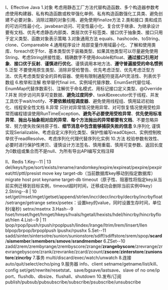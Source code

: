 I、Effective Java
1.对象
考虑用静态工厂方法代替构造函数、多个构造器参数考虑使用构建器、私有构造函数或枚举强化单例、私有构造函数强化工具类、避免创建不必要对象、消除过期的对象引用、避免使用finalize方法
2.类和接口
类和成员的可访问性最小化、javabean访问、可变性最小化、复合优于继承、为继承设计要有文档、优先考虑静态内部类、类层次优于标签类、接口优于抽象类、接口只用于定义类型、函数对象表示策略
3.对象通用方法
equals、hashcode、toString、clone、Compareable
4.通用程序设计
局部变量作用域最小化、了解和使用类库、foreach优于for、基本类型优于装箱类型、如果其他类型可以尽量避免使用String、考虑String拼接性能、精确数字不使用double和float、**通过接口引用对象**、**接口优于反射**、**谨慎进行优化**、谨慎调用本地方法、**遵守普遍接受的命名惯例**
5.泛型
不要使用原生类型、消除非受检警告、优先考虑泛型、优先考虑泛型方法、优先考虑类型安全的异构容器、使用有限制通配符提高API灵活性、列表优于数组
6.枚举和注解
枚举替代final int、实例域代替序数、EnumSet代替位域、EnumMap代替序数索引、注解优于命名模式、用标记接口定义类型、@Override
7.并发
同步访问共享可变数据、**避免过度同步**、task和executor优于线程、并发工具优于wait/notify、**不要依赖线程调度器**、避免使用线程组、慎用延迟初始化、线程安全性文档
8.异常
只针对异常情况使用异常、对可恢复情况使用受检异常而编程错误使用RunTimeException、**避免不必要使用受检异常**、**优先使用标准异常**、**抛出与抽象相对应的异常**、**每个方法抛出的异常都要有文档**、不要忽略异常、努力使失败保持原子性、**细节消息中包含能够捕获失败的信息**
9.序列化
谨慎实现Serializable、考虑自定义序列化类型、保护性编写readObject、实例控制枚举优于readResolve、考虑序列化代理代替序列化实例
10.方法
校验参数有效性、必要时进行保护性拷贝、谨慎设计方法签名、慎用重载、慎用可变参数、返回长度为0数组或集合而不是null、为所有导出API编写文档注释

II、Redis
1.Key--11 | 13
del/keys/type/sort/exists/rename/randomkey/expire/expireat/pexpire/pexpireat/ttl/pttl/presist
move key target-db（当前数据库key移动到指定数据库）
migrate host prot keyname target-db timeout（原子性、阻塞性将指定key从当前实例迁移到目标实例，timeout超时时间，迁移成功会删除当前实例中key）
2.String--8 | 10
set/get/mset/mget/getset/append/strlen/incr/decr/incrby/decrby/incrbyfloat/setrange/getrange
setex/psetex：设置key的value，同时设置生存时间，单位秒(毫秒)
setnx/msetnx
3.Hash--9
hset/hmset/hget/hmget/hkeys/hvals/hgetall/hexists/hdel/hincrby/hincrbyfloat/hlen
4.List--9 | 11
lpop/rpop/lpush/rpush/rpoplpush/lindex/lrange/ltrim/lrem/linsert/llen
blpop/brpop/brpoplpush
lpushx/rpushx
5.Set--11
sadd/sinter/sintersotre/sunion/sunionstore/sdiff/sdiffstore/srem/spop/**scard**/**sismember**/**smembers**/**smove**/**srandmember**
6.ZSet--10
zadd/zrem/zrembyrange/zrembyscore/zrange/**zrangebyscore**/zrevrange/zrevrangebyscore/zrank/zrevranke/zcard/zcount/**zscore**/**zinterstore**/**zunionstore**/**zincrby**
7.事务
multi/discard/exec/watch/unwatch
8.连接
auto/quit/select/echo/ping
9.服务器
info、client setname/getname/list/kill、config set/get/rewrite/resetstat、save/bgsave/lastsave、slave of no one/ip port、flushdb、dbsize、flushall、shutdown
10.发布/订阅
publish/pubsub/pubsubscribe/subscribe/psubscribe/unsubscribe










